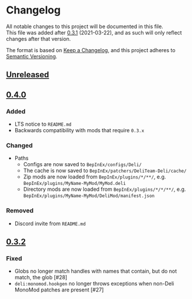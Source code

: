 # Changelog
All notable changes to this project will be documented in this file.  
This file was added after [0.3.1] (2021-03-22), and as such will only reflect changes after that version.

The format is based on [Keep a Changelog](https://keepachangelog.com/en/1.0.0/), and this project adheres to [Semantic 
Versioning](https://semver.org/spec/v2.0.0.html).

## [Unreleased]

## [0.4.0]
### Added
- LTS notice to `README.md`
- Backwards compatibility with mods that require `0.3.x`
### Changed
- Paths
  - Configs are now saved to `BepInEx/configs/Deli/`
  - The cache is now saved to `BepInEx/patchers/DeliTeam-Deli/cache/`
  - Zip mods are now loaded from `BepInEx/plugins/*/**/`, e.g. `BepInEx/plugins/MyName-MyMod/MyMod.deli`
  - Directory mods are now loaded from `BepInEx/plugins/*/*/**/`, e.g. `BepInEx/plugins/MyName-MyMod/DeliMod/manifest.json`
### Removed
- Discord invite from `README.md`

## [0.3.2]
### Fixed
- Globs no longer match handles with names that contain, but do not match, the glob [#28]
- `deli:monomod.hookgen` no longer throws exceptions when non-Deli MonoMod patches are present [#27]

[unreleased]: https://github.com/Deli-Collective/Deli/compare/v0.3.2...HEAD
[0.4.0]: https://github.com/Deli-Collective/Deli/compare/v0.3.2...v0.4.0
[0.3.2]: https://github.com/Deli-Collective/Deli/compare/v0.3.1...v0.3.2
[0.3.1]: https://github.com/Deli-Collective/Deli/tree/v0.3.1
